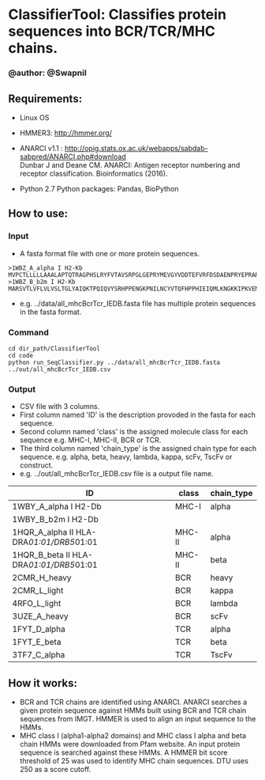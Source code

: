 # ClassifierTool: Classifies protein sequences into BCR/TCR/MHC chains.
### @author: @Swapnil

## Requirements:
- Linux OS
- HMMER3: http://hmmer.org/
- ANARCI v1.1 : http://opig.stats.ox.ac.uk/webapps/sabdab-sabpred/ANARCI.php#download  
  Dunbar J and Deane CM. ANARCI: Antigen receptor numbering and receptor classification. Bioinformatics (2016).  

- Python 2.7
	Python packages: Pandas, BioPython

## How to use:
### Input  
-  A fasta format file with one or more protein sequences.  
  ```
  >1WBZ_A_alpha I H2-Kb
MVPCTLLLLLAAALAPTQTRAGPHSLRYFVTAVSRPGLGEPRYMEVGYVDDTEFVRFDSDAENPRYEPRARWMEQEGPEYWERETQKAKGNEQSFRVDLRTLLGYYNQSKGGSHTIQVISGCEVGSDGRLLRGYQQYAYDGCDYIALNEDLKTWTAADMAALITKHKWEQAGEAERLRAYLEGTCVEWLRRYLKNGNATLLRTDSPKAHVTHHSRPEDKVTLRCWALGFYPADITLTWQLNGEELIQDMELVETRPAGDGTFQKWASVVVPLGKEQYYTCHVYHQGLPEPLTLRWEPPPSTVSNMATVAVLVVLGAAIVTGAVVAFVMKMRRRNTGGKGGDYALAPGSQTSDLSLPDCKVMVHDPHSLA
>1WBZ_B_b2m I H2-Kb
MARSVTLVFLVLVSLTGLYAIQKTPQIQVYSRHPPENGKPNILNCYVTQFHPPHIEIQMLKNGKKIPKVEMSDMSFSKDWSFYILAHTEFTPTETDTYACRVKHASMAEPKTVYWDRDM
  ```

-  e.g. ../data/all_mhcBcrTcr_IEDB.fasta file has multiple protein sequences in the fasta format.  

  

### Command  
```shell
cd dir_path/ClassifierTool
cd code
python run_SeqClassifier.py ../data/all_mhcBcrTcr_IEDB.fasta ../out/all_mhcBcrTcr_IEDB.csv
```

### Output  
-  CSV file with 3 columns.  
-  First column named 'ID' is the description provoded in the fasta for each sequence.  
-  Second column named 'class' is the assigned molecule class for each sequence e.g. MHC-I, MHC-II, BCR or TCR.  
-  The third column named 'chain_type' is the assigned chain type for each sequence. e.g. alpha, beta, heavy, lambda, kappa, scFv, TscFv or construct.  
-  e.g. ../out/all_mhcBcrTcr_IEDB.csv file is a output file name.

|ID	| class	| chain_type |
|--- |--- |--- |
|1WBY_A_alpha I H2-Db |	MHC-I|	alpha|
|1WBY_B_b2m I H2-Db	|	|
|1HQR_A_alpha II HLA-DRA*01:01/DRB5*01:01|	MHC-II|	alpha|
|1HQR_B_beta II HLA-DRA*01:01/DRB5*01:01|	MHC-II|	beta|
|2CMR_H_heavy|	BCR	|heavy|
|2CMR_L_light|	BCR	|kappa|
|4RFO_L_light|	BCR	|lambda|
|3UZE_A_heavy|	BCR	|scFv|
|1FYT_D_alpha|	TCR	|alpha|
|1FYT_E_beta	|TCR	|beta|
|3TF7_C_alpha|	TCR|	TscFv|

## How it works:
- BCR and TCR chains are identified using ANARCI. ANARCI searches a given protein sequence against HMMs built using BCR and TCR chain sequences from IMGT. HMMER is used to align an input sequence to the HMMs.
- MHC class I (alpha1-alpha2 domains) and MHC class I alpha and beta chain HMMs were downloaded from Pfam website. An input protein sequence is searched against these HMMs. A HMMER bit score threshold of 25 was used to identify MHC chain sequences. DTU uses 250 as a score cutoff.